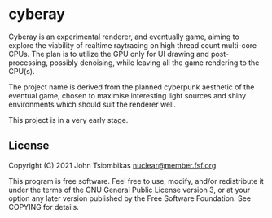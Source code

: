 cyberay
=======
Cyberay is an experimental renderer, and eventually game, aiming to explore the
viability of realtime raytracing on high thread count multi-core CPUs. The plan
is to utilize the GPU only for UI drawing and post-processing, possibly
denoising, while leaving all the game rendering to the CPU(s).

The project name is derived from the planned cyberpunk aesthetic of the eventual
game, chosen to maximise interesting light sources and shiny environments which
should suit the renderer well.

This project is in a very early stage.

License
-------
Copyright (C) 2021 John Tsiombikas <nuclear@member.fsf.org>

This program is free software. Feel free to use, modify, and/or redistribute it
under the terms of the GNU General Public License version 3, or at your option
any later version published by the Free Software Foundation. See COPYING for
details.
